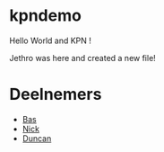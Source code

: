 # kpndemo

Hello World and KPN !

Jethro was here and created a new file!

# Deelnemers

* [Bas](Bas.md)
* [Nick](Nick.md)
* [Duncan](Duncan.md)